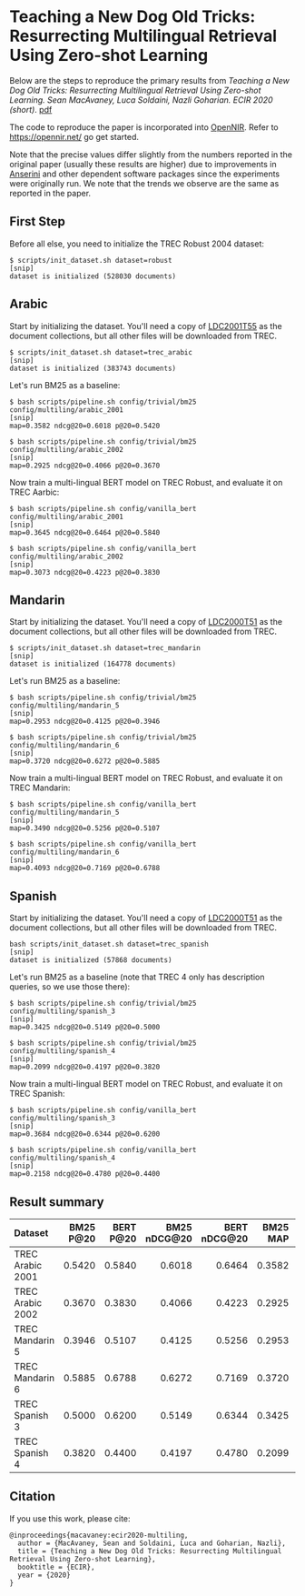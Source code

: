 # Teaching a New Dog Old Tricks: Resurrecting Multilingual Retrieval Using Zero-shot Learning

Below are the steps to reproduce the primary results from _Teaching a New Dog Old Tricks: Resurrecting
Multilingual Retrieval Using Zero-shot Learning.  Sean MacAvaney, Luca Soldaini, Nazli Goharian.
ECIR 2020 (short)_. [pdf](https://arxiv.org/pdf/1912.13080.pdf)

The code to reproduce the paper is incorporated into [OpenNIR](https://github.com/Georgetown-IR-Lab/OpenNIR).
Refer to https://opennir.net/ go get started.

Note that the precise values differ slightly from the numbers reported in the original paper (usually
these results are higher) due to improvements in [Anserini](https://github.com/castorini/Anserini) and
other dependent software packages since the experiments were originally run. We note that the trends
we observe are the same as reported in the paper.


## First Step

Before all else, you need to initialize the TREC Robust 2004 dataset:

```
$ scripts/init_dataset.sh dataset=robust
[snip]
dataset is initialized (528030 documents)
```


## Arabic

Start by initializing the dataset. You'll need a copy of [LDC2001T55](https://catalog.ldc.upenn.edu/LDC2001T55)
as the document collections, but all other files will be downloaded from TREC.

```
$ scripts/init_dataset.sh dataset=trec_arabic
[snip]
dataset is initialized (383743 documents)
```

Let's run BM25 as a baseline:

```
$ bash scripts/pipeline.sh config/trivial/bm25 config/multiling/arabic_2001
[snip]
map=0.3582 ndcg@20=0.6018 p@20=0.5420

$ bash scripts/pipeline.sh config/trivial/bm25 config/multiling/arabic_2002
[snip]
map=0.2925 ndcg@20=0.4066 p@20=0.3670
```

Now train a multi-lingual BERT model on TREC Robust, and evaluate it on TREC Aarbic:

```
$ bash scripts/pipeline.sh config/vanilla_bert config/multiling/arabic_2001
[snip]
map=0.3645 ndcg@20=0.6464 p@20=0.5840

$ bash scripts/pipeline.sh config/vanilla_bert config/multiling/arabic_2002
[snip]
map=0.3073 ndcg@20=0.4223 p@20=0.3830
```



## Mandarin

Start by initializing the dataset. You'll need a copy of [LDC2000T51](https://catalog.ldc.upenn.edu/LDC2000T51)
as the document collections, but all other files will be downloaded from TREC.

```
$ scripts/init_dataset.sh dataset=trec_mandarin
[snip]
dataset is initialized (164778 documents)
```

Let's run BM25 as a baseline:

```
$ bash scripts/pipeline.sh config/trivial/bm25 config/multiling/mandarin_5
[snip]
map=0.2953 ndcg@20=0.4125 p@20=0.3946

$ bash scripts/pipeline.sh config/trivial/bm25 config/multiling/mandarin_6
[snip]
map=0.3720 ndcg@20=0.6272 p@20=0.5885
```

Now train a multi-lingual BERT model on TREC Robust, and evaluate it on TREC Mandarin:

```
$ bash scripts/pipeline.sh config/vanilla_bert config/multiling/mandarin_5
[snip]
map=0.3490 ndcg@20=0.5256 p@20=0.5107

$ bash scripts/pipeline.sh config/vanilla_bert config/multiling/mandarin_6
[snip]
map=0.4093 ndcg@20=0.7169 p@20=0.6788
```



## Spanish

Start by initializing the dataset. You'll need a copy of [LDC2000T51](https://catalog.ldc.upenn.edu/LDC2000T51)
as the document collections, but all other files will be downloaded from TREC.

```
bash scripts/init_dataset.sh dataset=trec_spanish
[snip]
dataset is initialized (57868 documents)
```

Let's run BM25 as a baseline (note that TREC 4 only has description queries, so we use those there):

```
$ bash scripts/pipeline.sh config/trivial/bm25 config/multiling/spanish_3
[snip]
map=0.3425 ndcg@20=0.5149 p@20=0.5000

$ bash scripts/pipeline.sh config/trivial/bm25 config/multiling/spanish_4
[snip]
map=0.2099 ndcg@20=0.4197 p@20=0.3820
```

Now train a multi-lingual BERT model on TREC Robust, and evaluate it on TREC Spanish:

```
$ bash scripts/pipeline.sh config/vanilla_bert config/multiling/spanish_3
[snip]
map=0.3684 ndcg@20=0.6344 p@20=0.6200

$ bash scripts/pipeline.sh config/vanilla_bert config/multiling/spanish_4
[snip]
map=0.2158 ndcg@20=0.4780 p@20=0.4400
```



## Result summary

| Dataset           | BM25 P@20 | BERT P@20| BM25 nDCG@20 | BERT nDCG@20 | BM25 MAP | BERT MAP |
| :---------------  | --------: | --------:| -----------: | -----------: | -------: | -------: |
| TREC Arabic 2001  |    0.5420 |    0.5840|       0.6018 |       0.6464 |   0.3582 |   0.3645 |
| TREC Arabic 2002  |    0.3670 |    0.3830|       0.4066 |       0.4223 |   0.2925 |   0.3073 |
| TREC Mandarin 5   |    0.3946 |    0.5107|       0.4125 |       0.5256 |   0.2953 |   0.3490 |
| TREC Mandarin 6   |    0.5885 |    0.6788|       0.6272 |       0.7169 |   0.3720 |   0.4093 |
| TREC Spanish 3    |    0.5000 |    0.6200|       0.5149 |       0.6344 |   0.3425 |   0.3684 |
| TREC Spanish 4    |    0.3820 |    0.4400|       0.4197 |       0.4780 |   0.2099 |   0.2158 |



## Citation

If you use this work, please cite:

```
@inproceedings{macavaney:ecir2020-multiling,
  author = {MacAvaney, Sean and Soldaini, Luca and Goharian, Nazli},
  title = {Teaching a New Dog Old Tricks: Resurrecting Multilingual Retrieval Using Zero-shot Learning},
  booktitle = {ECIR},
  year = {2020}
}
```
